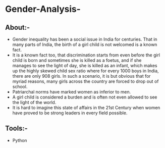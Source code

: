 # Gender-Analysis-
## About:- 
* Gender inequality has been a social issue in India for centuries. That in many parts of India, the birth of a girl child is not welcomed is a known fact.
* It is a known fact too, that discrimination starts from even before the girl child is born and sometimes she is killed as a foetus, and if she manages to see the light of day, she is killed as an infant, which makes up the highly skewed child sex ratio where for every 1000 boys in India, there are only 908 girls. In such a scenario, it is but obvious that for myriad reasons, many girls across the country are forced to drop out of school.
* Patriarchal norms have marked women as inferior to men.
* A girl child is considered a burden and is often not even allowed to see the light of the world.
* It is hard to imagine this state of affairs in the 21st Century when women have proved to be strong leaders in every field possible.
## Tools:-
* Python
